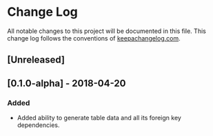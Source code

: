 # Change Log
All notable changes to this project will be documented in this file. This change log follows the conventions of [keepachangelog.com](http://keepachangelog.com/).

## [Unreleased]

## [0.1.0-alpha] - 2018-04-20
### Added

- Added ability to generate table data and all its foreign key dependencies.
